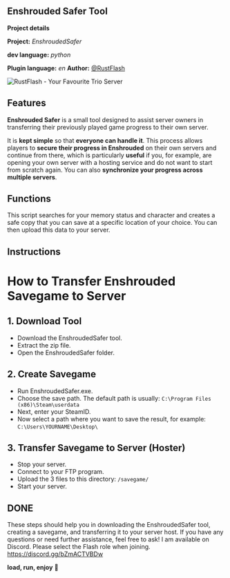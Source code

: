 ## Enshrouded Safer Tool

**Project details**

**Project:** *EnshroudedSafer*

**dev language:** *python*

**Plugin language:** *en*
**Author:** [@RustFlash](https://github.com/Flash-Ticker)

![RustFlash - Your Favourite Trio Server](https://github.com/Flash-Ticker/EnshroudedSafer/blob/main/Thumbnail.png)
 

## Features
**Enshrouded Safer** is a small tool designed to assist server owners in transferring their previously played game progress to their own server.

It is **kept simple** so that **everyone can handle it**. This process allows players to **secure their progress in Enshrouded** on their own servers and continue from there, which is particularly **useful** if you, for example, are opening your own server with a hosting service and do not want to start from scratch again. You can also **synchronize your progress across multiple servers**.


 

## Functions
This script searches for your memory status and character and creates a safe copy that you can save at a specific location of your choice. You can then upload this data to your server.




## Instructions
# How to Transfer Enshrouded Savegame to Server

## 1. Download Tool
- Download the EnshroudedSafer tool.
- Extract the zip file.
- Open the EnshroudedSafer folder.

## 2. Create Savegame
- Run EnshroudedSafer.exe.
- Choose the save path. The default path is usually:
```C:\Program Files (x86)\Steam\userdata```
- Next, enter your SteamID.
- Now select a path where you want to save the result, for example:
```C:\Users\YOURNAME\Desktop\```

## 3. Transfer Savegame to Server (Hoster)
- Stop your server.
- Connect to your FTP program.
- Upload the 3 files to this directory:
```/savegame/```
- Start your server.

## DONE

These steps should help you in downloading the EnshroudedSafer tool, creating a savegame, and transferring it to your server host. 
If you have any questions or need further assistance, feel free to ask!
I am available on Discord. Please select the Flash role when joining.
https://discord.gg/bZmACTVBDw
 
**load, run, enjoy** 💝
